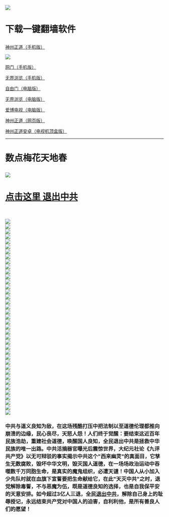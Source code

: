 <a name="1" id="1" target="_blank"></a> <span id="1"></span>
<a name="2" id="2" target="_blank"></a> <span id="2"></span>
<a name="3" id="3" target="_blank"></a> <span id="3"></span>
<a name="4" id="4" target="_blank"></a> <span id="4"></span>
<a name="5" id="5" target="_blank"></a> <span id="5"></span>
<a name="6" id="6" target="_blank"></a> <span id="6"></span>
<a name="7" id="7" target="_blank"></a> <span id="7"></span>
<a name="8" id="8" target="_blank"></a> <span id="8"></span>
<a name="9" id="9" target="_blank"></a> <span id="9"></span>
<img src="https://raw.githubusercontent.com/Synchunk/1/master/t/fq1.jpg"><br>
<h1><p><strong>下载一键翻墙软件</strong></p></h1>
<p><a href="https://raw.githubusercontent.com/SzzdOgate/update/master/extras/SzzdOgate.apk?fldfh2">神州正道（手机版）</a><img src="https://raw.githubusercontent.com/hao369/a/master/benzoutuijian.gif" alt=""></p>
<img src="https://raw.githubusercontent.com/Synchunk/1/master/t/sz.jpg"><br>
<p><a href="https://raw.githubusercontent.com/oGate2/Up/master/oGate.apk?fldfh2">网门（手机版）</a><img src="https://raw.githubusercontent.com/hao369/a/master/benzoutuijian.gif" alt=""></p>
<p><a href="https://raw.githubusercontent.com/wujieliulan/download/master/um.apk?raw=true">无界浏览（手机版）</a></p>
<p><a href="https://raw.githubusercontent.com/freegate-release/website/gh-pages/files/fgp.zip?fldfh2">自由门（电脑版）</a><img src="https://raw.githubusercontent.com/hao369/a/master/benzoutuijian.gif" alt=""></p>
<p><a href="https://raw.githubusercontent.com/wujieliulan/download/master/u.zip?fldfh2">无界浏览（电脑版）</a><img src="https://raw.githubusercontent.com/hao369/a/master/benzoutuijian.gif" alt=""></p>
<p><a href="https://raw.githubusercontent.com/Synchunk/szzd1.github.io/master/szzd/iPPOTV.zip">爱博电视（电脑版）</a></p>
<p><a href="https://raw.githubusercontent.com/szzd1/szzd1.github.io/master/szzd/szzdogate.rar?fldfh2">神州正道（网页版）</a></p>
<p><a href="https://raw.githubusercontent.com/SzzdOgate/update/master/extras/SzzdOgateTV.apk?fldfh2">神州正道安卓（电视机顶盒版）</a></p>
<hr>
<h1><p><strong>数点梅花天地春</strong></p></h1>
<img src="https://raw.githubusercontent.com/Synchunk/1/master/t/01.jpg">
<h1><strong><a href="https://s3-us-west-1.amazonaws.com/ogaten/show.htm?ogQuit.aspx&from=852" rel="nofollow">点击这里 退出中共</a></strong></h1><br>
<br>
<img src="https://raw.githubusercontent.com/Synchunk/1/master/t/03.jpg"><br>
<img src="https://raw.githubusercontent.com/Synchunk/1/master/t/04.jpg"><br>
<img src="https://raw.githubusercontent.com/Synchunk/1/master/t/06.jpg"><br>
<img src="https://raw.githubusercontent.com/Synchunk/1/master/t/07.jpg"><br>
<img src="https://raw.githubusercontent.com/Synchunk/1/master/t/10.jpg"><br>
<img src="https://raw.githubusercontent.com/Synchunk/1/master/t/11.jpg"><br>
<img src="https://raw.githubusercontent.com/Synchunk/1/master/t/12.jpg"><br>
<img src="https://raw.githubusercontent.com/Synchunk/1/master/t/13.jpg"><br>
<img src="https://raw.githubusercontent.com/Synchunk/1/master/t/14.jpg"><br>
<img src="https://raw.githubusercontent.com/Synchunk/1/master/t/15.jpg"><br>
<img src="https://raw.githubusercontent.com/Synchunk/1/master/t/16.jpg"><br>
<img src="https://raw.githubusercontent.com/Synchunk/1/master/t/17.jpg"><br>
<img src="https://raw.githubusercontent.com/Synchunk/1/master/t/18.jpg"><br>
<img src="https://raw.githubusercontent.com/Synchunk/1/master/t/19.jpg"><br>
<img src="https://raw.githubusercontent.com/Synchunk/1/master/t/20.jpg"><br>
<img src="https://raw.githubusercontent.com/Synchunk/1/master/t/21.jpg"><br>
<img src="https://raw.githubusercontent.com/Synchunk/1/master/t/22.jpg"><br>
<img src="https://raw.githubusercontent.com/Synchunk/1/master/t/23.jpg"><br>
<img src="https://raw.githubusercontent.com/Synchunk/1/master/t/24.jpg"><br>
<img src="https://raw.githubusercontent.com/Synchunk/1/master/t/25.jpg"><br>
<img src="https://raw.githubusercontent.com/Synchunk/1/master/t/26.jpg"><br>
<img src="https://raw.githubusercontent.com/Synchunk/1/master/t/27.jpg"><br>
<img src="https://raw.githubusercontent.com/Synchunk/1/master/t/28.jpg"><br>
<img src="https://raw.githubusercontent.com/Synchunk/1/master/t/29.jpg"><br>
<img src="https://raw.githubusercontent.com/Synchunk/1/master/t/30.jpg"><br>
<img src="https://raw.githubusercontent.com/Synchunk/1/master/t/31.jpg"><br>
<img src="https://raw.githubusercontent.com/Synchunk/1/master/t/32.jpg"><br>
<img src="https://raw.githubusercontent.com/Synchunk/1/master/t/33.jpg"><br>
<img src="https://raw.githubusercontent.com/Synchunk/1/master/t/34.jpg"><br>
<img src="https://raw.githubusercontent.com/Synchunk/1/master/t/35.jpg"><br>
<img src="https://raw.githubusercontent.com/Synchunk/1/master/t/36.jpg"><br>
<img src="https://raw.githubusercontent.com/Synchunk/1/master/t/37.jpg"><br>
<img src="https://raw.githubusercontent.com/Synchunk/1/master/t/38.jpg"><br>
<img src="https://raw.githubusercontent.com/Synchunk/1/master/t/39.jpg"><br>
<img src="https://raw.githubusercontent.com/Synchunk/1/master/t/40.jpg"><br>
<img src="https://raw.githubusercontent.com/Synchunk/1/master/t/41.jpg"><br>
<img src="https://raw.githubusercontent.com/Synchunk/1/master/t/42.jpg"><br>
<img src="https://raw.githubusercontent.com/Synchunk/1/master/t/43.jpg"><br>
<img src="https://raw.githubusercontent.com/Synchunk/1/master/t/44.jpg"><br>
<h3><p><strong>中共与道义良知为敌，在这场残酷打压中把法制以至道德伦理都推向崩溃的边缘，民心丧尽，天怒人怨！人们终于觉醒：要结束这近百年民族浩劫，重建社会道德，唤醒国人良知，全民退出中共是拯救中华民族的唯一出路。中共活摘器官曝光后震惊世界，大纪元社论《九评共产党》以无可辩驳的事实揭示中共这个"西来幽灵"的真面目，它孳生无数腐败，毁坏中华文明，毁灭国人道德，在一场场政治运动中吞噬数千万同胞生命，是真实的魔鬼组织，必遭天谴！中国人从小加入少先队时就在血旗下宣誓要把生命献给它，在此"天灭中共"之时，退党解除毒誓，不与恶魔为伍，既是道德良知的选择，也是自我保平安的天意安排。如今超过3亿人三退，全民<a href="https://s3-us-west-1.amazonaws.com/ogaten/show.htm?ogQuit.aspx&from=852" rel="nofollow">退出中共</a>，解除自己身上的耻辱授记，永远结束共产党对中国人的迫害，自利利他，是所有善良人们的愿望！</strong></p></h3>
